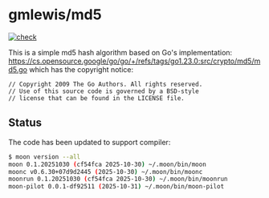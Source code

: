 # gmlewis/md5
[![check](https://github.com/gmlewis/moonbit-md5/actions/workflows/check.yml/badge.svg)](https://github.com/gmlewis/moonbit-md5/actions/workflows/check.yml)

This is a simple md5 hash algorithm based on Go's implementation:
https://cs.opensource.google/go/go/+/refs/tags/go1.23.0:src/crypto/md5/md5.go
which has the copyright notice:

```
// Copyright 2009 The Go Authors. All rights reserved.
// Use of this source code is governed by a BSD-style
// license that can be found in the LICENSE file.
```

## Status

The code has been updated to support compiler:

```bash
$ moon version --all
moon 0.1.20251030 (cf54fca 2025-10-30) ~/.moon/bin/moon
moonc v0.6.30+07d9d2445 (2025-10-30) ~/.moon/bin/moonc
moonrun 0.1.20251030 (cf54fca 2025-10-30) ~/.moon/bin/moonrun
moon-pilot 0.0.1-df92511 (2025-10-31) ~/.moon/bin/moon-pilot
```
